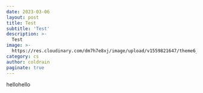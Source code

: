 ```yaml
---
date: 2023-03-06
layout: post
title: Test
subtitle: 'Test'
description: >-
  Test
image: >-
  https://res.cloudinary.com/dm7h7e8xj/image/upload/v1559821647/theme6_qeeojf.jpg
category: cs
author: coldrain
paginate: true
---
```

hellohello

